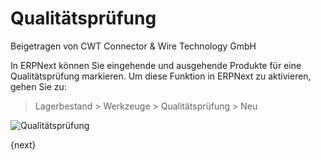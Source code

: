 # Qualitätsprüfung
<span class="text-muted contributed-by">Beigetragen von CWT Connector & Wire Technology GmbH</span>

In ERPNext können Sie eingehende und ausgehende Produkte für eine Qualitätsprüfung markieren. Um diese Funktion in ERPNext zu aktivieren, gehen Sie zu:

>  Lagerbestand > Werkzeuge > Qualitätsprüfung > Neu

<img class="screenshot" alt="Qualitätsprüfung" src="{{docs_base_url}}/assets/img/stock/quality-inspection.png">

{next}
